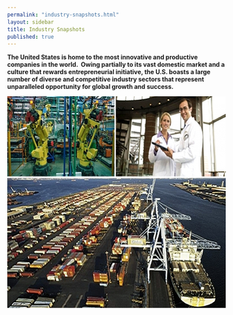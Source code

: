 ```yaml
---
permalink: "industry-snapshots.html"
layout: sidebar
title: Industry Snapshots
published: true
---
```


<P><STRONG>The United States is home to the most innovative and productive companies in the world. &nbsp;Owing partially to its vast domestic market and a culture that rewards entrepreneurial initiative, the U.S. boasts a large number of diverse and competitive industry sectors that represent unparalleled opportunity for global growth and success. </strong></p>
<P><img alt="montage of robot assembly line, medical workers and shipping port" src="images/snap-a-633x488.jpg" width="633" height="488" /></p>
<P>&nbsp;</p>